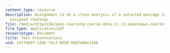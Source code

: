 ```yaml
---
content_type: resource
description: Assignment to do a close analysis of a selected passage in one of the
  assigned readings.
file: /media/https%3A/open-learning-course-data-rc.s3.amazonaws.com/24-120-moral-psychology-spring-2009/25ff668f12db7dc20d206d07eb0e1166_MIT24_120s09_assn04.pdf
file_type: application/pdf
resourcetype: Document
title: Text Presentations
uid: 25ff668f-12db-7dc2-0d20-6d07eb0e1166
---
```

